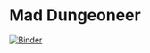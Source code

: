 # Mad Dungeoneer

[![Binder](https://mybinder.org/badge_logo.svg)](https://mybinder.org/v2/gh/Half-Guinea-Press/maddungeoneer/main)
